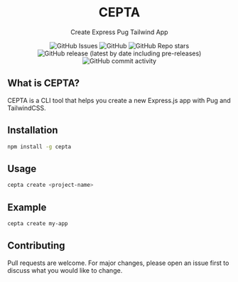 <div align="center">
<h1>CEPTA</h1>
<p>Create Express Pug Tailwind App</p>

<img alt="GitHub Issues" src="https://img.shields.io/github/issues/callmehspear/cepta">
<img alt="GitHub" src="https://img.shields.io/github/license/callmehspear/cepta?logo=MIT">
<img alt="GitHub Repo stars" src="https://img.shields.io/github/stars/callmehspear/cepta">
<img alt="GitHub release (latest by date including pre-releases)" src="https://img.shields.io/github/v/release/callmehspear/cepta?display_name=tag&include_prereleases">
<img alt="GitHub commit activity" src="https://img.shields.io/github/commit-activity/y/callmehspear/cepta">
</div>

## What is CEPTA?

CEPTA is a CLI tool that helps you create a new Express.js app with Pug and TailwindCSS.

## Installation

```bash
npm install -g cepta
```

## Usage

```bash
cepta create <project-name>
```

## Example
  
```bash
cepta create my-app
```

## Contributing

Pull requests are welcome. For major changes, please open an issue first to discuss what you would like to change.